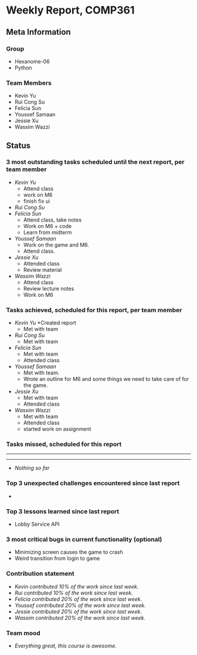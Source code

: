 # Weekly Report, COMP361

## Meta Information

### Group

* Hexanome-06
* Python

### Team Members

* Kevin Yu
* Rui Cong Su
* Felicia Sun
* Youssef Samaan
* Jessie Xu
* Wassim Wazzi

## Status

### 3 most outstanding tasks scheduled until the next report, per team member

* *Kevin Yu*
  * Attend class
  * work on M6
  * finish fix ui
* *Rui Cong Su*
* *Felicia Sun*
  * Attend class, take notes
  * Work on M6 + code
  * Learn from midterm
* *Youssef Samaan*
  * Work on the game and M6.
  * Attend class.
* *Jessie Xu* 
  * Attended class
  * Review material
* *Wassim Wazzi*
  * Attend class
  * Review lecture notes
  * Work on M6

### Tasks achieved, scheduled for this report, per team member

* *Kevin Yu*
  *Created report
  * Met with team
* *Rui Cong Su*
  * Met with team
* *Felicia Sun*
  * Met with team
  * Attended class
* *Youssef Samaan*
  * Met with team.
  * Wrote an outline for M6 and some things we need to take care of for the game.
* *Jessie Xu*
  * Met with team
  * Attended class
* *Wassim Wazzi*
  * Met with team
  * Attended class
  * started work on assignment

### Tasks missed, scheduled for this report

---

---

* *Nothing so far*

### Top 3 unexpected challenges encountered since last report

* 

### Top 3 lessons learned since last report

* Lobby Service API

### 3 most critical bugs in current functionality (optional)

* Minimizing screen causes the game to crash
* Weird transition from login to game

### Contribution statement

* *Kevin contributed 10% of the work since last week.*
* *Rui contributed 10% of the work since last week.*
* *Felicia contributed 20% of the work since last week.*
* *Youssef contributed 20% of the work since last week.*
* *Jessie contributed 20% of the work since last week.*
* *Wassim contributed 20% of the work since last week.*

### Team mood

* *Everything great, this course is awesome.*

